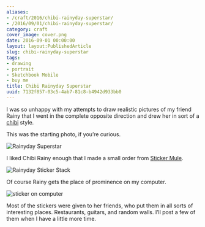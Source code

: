 ```yaml
---
aliases:
- /craft/2016/chibi-rainyday-superstar/
- /2016/09/01/chibi-rainyday-superstar/
category: craft
cover_image: cover.png
date: 2016-09-01 00:00:00
layout: layout:PublishedArticle
slug: chibi-rainyday-superstar
tags:
- drawing
- portrait
- Sketchbook Mobile
- buy me
title: Chibi Rainyday Superstar
uuid: 7132f857-03c5-4ab7-81c8-b4942d933bb0
---
```


I was so unhappy with my attempts to draw realistic pictures of my
friend Rainy that I went in the complete opposite direction and drew her
in sort of a [chibi](https://en.wikipedia.org/wiki/Chibi_\(term\))
style.

This was the starting photo, if you’re curious.

![Rainyday Superstar](rainyday-superstar.jpg)

I liked Chibi Rainy enough that I made a small order from [Sticker
Mule](https://www.stickermule.com/).

![Rainyday Sticker Stack](rainyday-sticker-stack.jpg)

Of course Rainy gets the place of prominence on my computer.

![sticker on computer](my-pc.jpg "Making sure Linux runs okay on my PC")

Most of the stickers were given to her friends, who put them in all
sorts of interesting places. Restaurants, guitars, and random walls.
I’ll post a few of them when I have a little more time.